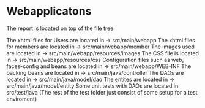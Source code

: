 # Webapplicatons

The report is located on top of the file tree

The xhtml files for Users are located in -> src/main/webapp
The xhtml files for members are located in -> src/main/webapp/member
The images used are located in -> src/main/webapp/resources/images
The CSS file is located in -> src/main/webapp/resources/css
Configuration files such as web, faces-config and beans are located in -> src/main/webapp/WEB-INF
The backing beans are located in -> src/main/java/controller
The DAOs are located in -> src/main/java/model/dao
The entites are located in -> src/main/java/model/entity
Some unit tests with DAOs are located in src/test/java (The rest of the test folder just consist of some setup for a test enviroment)
